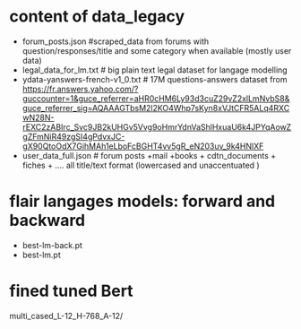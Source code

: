 # content of data_legacy

- forum_posts.json #scraped_data from forums with question/responses/title and some category when available (mostly user data)
- legal_data_for_lm.txt # big plain text legal dataset for langage modelling
- ydata-yanswers-french-v1_0.txt # 17M questions-answers dataset from https://fr.answers.yahoo.com/?guccounter=1&guce_referrer=aHR0cHM6Ly93d3cuZ29vZ2xlLmNvbS8&guce_referrer_sig=AQAAAGTbsM2l2KO4Whp7sKyn8xVJtCFR5ALq4RXCwN28N-rEXC2zABIrc_Svc9JB2kUHGv5Vvg9oHmrYdnVaShlHxuaU6k4JPYqAowZgZFmNiR49zgSI4gPdvxJC-gX90QtoOdX7GihMAh1eLboFcBGHT4vv5gR_eN203uv_9k4HNlXF
- user_data_full.json # forum posts +mail +books + cdtn_documents + fiches + .... all title/text format (lowercased and unaccentuated )

# flair langages models: forward and backward
- best-lm-back.pt
- best-lm.pt

# fined tuned Bert
multi_cased_L-12_H-768_A-12/ 




